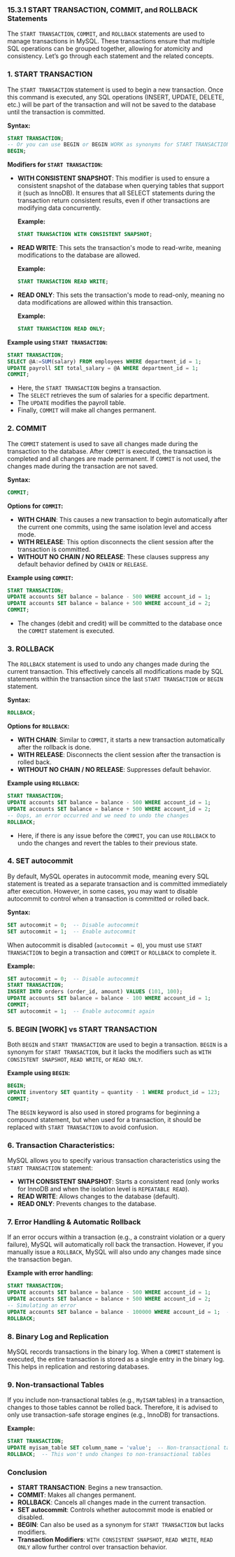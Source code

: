 ### 15.3.1 START TRANSACTION, COMMIT, and ROLLBACK Statements

The `START TRANSACTION`, `COMMIT`, and `ROLLBACK` statements are used to manage transactions in MySQL. These transactions ensure that multiple SQL operations can be grouped together, allowing for atomicity and consistency. Let’s go through each statement and the related concepts.

### 1. **START TRANSACTION**
The `START TRANSACTION` statement is used to begin a new transaction. Once this command is executed, any SQL operations (INSERT, UPDATE, DELETE, etc.) will be part of the transaction and will not be saved to the database until the transaction is committed.

**Syntax:**
```sql
START TRANSACTION;
-- Or you can use BEGIN or BEGIN WORK as synonyms for START TRANSACTION
BEGIN;
```

**Modifiers for `START TRANSACTION`:**
- **WITH CONSISTENT SNAPSHOT**: This modifier is used to ensure a consistent snapshot of the database when querying tables that support it (such as InnoDB). It ensures that all SELECT statements during the transaction return consistent results, even if other transactions are modifying data concurrently.
  
  **Example:**
  ```sql
  START TRANSACTION WITH CONSISTENT SNAPSHOT;
  ```

- **READ WRITE**: This sets the transaction's mode to read-write, meaning modifications to the database are allowed.
  
  **Example:**
  ```sql
  START TRANSACTION READ WRITE;
  ```

- **READ ONLY**: This sets the transaction's mode to read-only, meaning no data modifications are allowed within this transaction.
  
  **Example:**
  ```sql
  START TRANSACTION READ ONLY;
  ```

**Example using `START TRANSACTION`:**
```sql
START TRANSACTION;
SELECT @A:=SUM(salary) FROM employees WHERE department_id = 1;
UPDATE payroll SET total_salary = @A WHERE department_id = 1;
COMMIT;
```
- Here, the `START TRANSACTION` begins a transaction.
- The `SELECT` retrieves the sum of salaries for a specific department.
- The `UPDATE` modifies the payroll table.
- Finally, `COMMIT` will make all changes permanent.

### 2. **COMMIT**
The `COMMIT` statement is used to save all changes made during the transaction to the database. After `COMMIT` is executed, the transaction is completed and all changes are made permanent. If `COMMIT` is not used, the changes made during the transaction are not saved.

**Syntax:**
```sql
COMMIT;
```

**Options for `COMMIT`:**
- **WITH CHAIN**: This causes a new transaction to begin automatically after the current one commits, using the same isolation level and access mode.
- **WITH RELEASE**: This option disconnects the client session after the transaction is committed.
- **WITHOUT NO CHAIN / NO RELEASE**: These clauses suppress any default behavior defined by `CHAIN` or `RELEASE`.

**Example using `COMMIT`:**
```sql
START TRANSACTION;
UPDATE accounts SET balance = balance - 500 WHERE account_id = 1;
UPDATE accounts SET balance = balance + 500 WHERE account_id = 2;
COMMIT;
```
- The changes (debit and credit) will be committed to the database once the `COMMIT` statement is executed.

### 3. **ROLLBACK**
The `ROLLBACK` statement is used to undo any changes made during the current transaction. This effectively cancels all modifications made by SQL statements within the transaction since the last `START TRANSACTION` or `BEGIN` statement.

**Syntax:**
```sql
ROLLBACK;
```

**Options for `ROLLBACK`:**
- **WITH CHAIN**: Similar to `COMMIT`, it starts a new transaction automatically after the rollback is done.
- **WITH RELEASE**: Disconnects the client session after the transaction is rolled back.
- **WITHOUT NO CHAIN / NO RELEASE**: Suppresses default behavior.

**Example using `ROLLBACK`:**
```sql
START TRANSACTION;
UPDATE accounts SET balance = balance - 500 WHERE account_id = 1;
UPDATE accounts SET balance = balance + 500 WHERE account_id = 2;
-- Oops, an error occurred and we need to undo the changes
ROLLBACK;
```
- Here, if there is any issue before the `COMMIT`, you can use `ROLLBACK` to undo the changes and revert the tables to their previous state.

### 4. **SET autocommit**
By default, MySQL operates in autocommit mode, meaning every SQL statement is treated as a separate transaction and is committed immediately after execution. However, in some cases, you may want to disable autocommit to control when a transaction is committed or rolled back.

**Syntax:**
```sql
SET autocommit = 0;  -- Disable autocommit
SET autocommit = 1;  -- Enable autocommit
```

When autocommit is disabled (`autocommit = 0`), you must use `START TRANSACTION` to begin a transaction and `COMMIT` or `ROLLBACK` to complete it.

**Example:**
```sql
SET autocommit = 0;  -- Disable autocommit
START TRANSACTION;
INSERT INTO orders (order_id, amount) VALUES (101, 100);
UPDATE accounts SET balance = balance - 100 WHERE account_id = 1;
COMMIT;
SET autocommit = 1;  -- Enable autocommit again
```

### 5. **BEGIN [WORK] vs START TRANSACTION**
Both `BEGIN` and `START TRANSACTION` are used to begin a transaction. `BEGIN` is a synonym for `START TRANSACTION`, but it lacks the modifiers such as `WITH CONSISTENT SNAPSHOT`, `READ WRITE`, or `READ ONLY`.

**Example using `BEGIN`:**
```sql
BEGIN;
UPDATE inventory SET quantity = quantity - 1 WHERE product_id = 123;
COMMIT;
```

The `BEGIN` keyword is also used in stored programs for beginning a compound statement, but when used for a transaction, it should be replaced with `START TRANSACTION` to avoid confusion.

### 6. **Transaction Characteristics:**
MySQL allows you to specify various transaction characteristics using the `START TRANSACTION` statement:
- **WITH CONSISTENT SNAPSHOT**: Starts a consistent read (only works for InnoDB and when the isolation level is `REPEATABLE READ`).
- **READ WRITE**: Allows changes to the database (default).
- **READ ONLY**: Prevents changes to the database.

### 7. **Error Handling & Automatic Rollback**
If an error occurs within a transaction (e.g., a constraint violation or a query failure), MySQL will automatically roll back the transaction. However, if you manually issue a `ROLLBACK`, MySQL will also undo any changes made since the transaction began.

**Example with error handling:**
```sql
START TRANSACTION;
UPDATE accounts SET balance = balance - 500 WHERE account_id = 1;
UPDATE accounts SET balance = balance + 500 WHERE account_id = 2;
-- Simulating an error
UPDATE accounts SET balance = balance - 100000 WHERE account_id = 1;  -- This may cause a negative balance error
ROLLBACK;
```

### 8. **Binary Log and Replication**
MySQL records transactions in the binary log. When a `COMMIT` statement is executed, the entire transaction is stored as a single entry in the binary log. This helps in replication and restoring databases.

### 9. **Non-transactional Tables**
If you include non-transactional tables (e.g., `MyISAM` tables) in a transaction, changes to those tables cannot be rolled back. Therefore, it is advised to only use transaction-safe storage engines (e.g., InnoDB) for transactions.

**Example:**
```sql
START TRANSACTION;
UPDATE myisam_table SET column_name = 'value';  -- Non-transactional table
ROLLBACK;  -- This won't undo changes to non-transactional tables
```

### Conclusion
- **START TRANSACTION**: Begins a new transaction.
- **COMMIT**: Makes all changes permanent.
- **ROLLBACK**: Cancels all changes made in the current transaction.
- **SET autocommit**: Controls whether autocommit mode is enabled or disabled.
- **BEGIN**: Can also be used as a synonym for `START TRANSACTION` but lacks modifiers.
- **Transaction Modifiers**: `WITH CONSISTENT SNAPSHOT`, `READ WRITE`, `READ ONLY` allow further control over transaction behavior.
